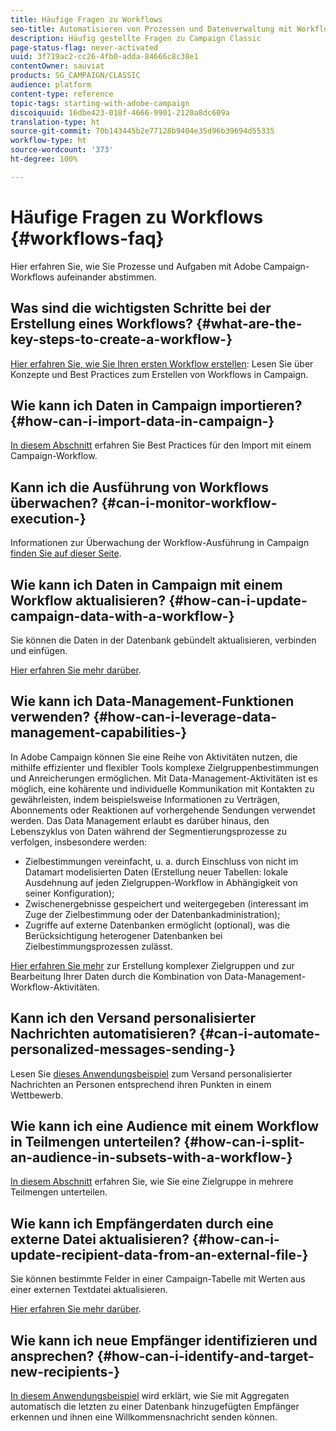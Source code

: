 ```yaml
---
title: Häufige Fragen zu Workflows
seo-title: Automatisieren von Prozessen und Datenverwaltung mit Workflows
description: Häufig gestellte Fragen zu Campaign Classic
page-status-flag: never-activated
uuid: 3f719ac2-cc26-4fb0-adda-84666c8c38e1
contentOwner: sauviat
products: SG_CAMPAIGN/CLASSIC
audience: platform
content-type: reference
topic-tags: starting-with-adobe-campaign
discoiquuid: 16dbe423-018f-4666-9901-2120a8dc609a
translation-type: ht
source-git-commit: 70b143445b2e77128b9404e35d96b39694d55335
workflow-type: ht
source-wordcount: '373'
ht-degree: 100%

---
```



# Häufige Fragen zu Workflows {#workflows-faq}

Hier erfahren Sie, wie Sie Prozesse und Aufgaben mit Adobe Campaign-Workflows aufeinander abstimmen.

## Was sind die wichtigsten Schritte bei der Erstellung eines Workflows? {#what-are-the-key-steps-to-create-a-workflow-}

[Hier erfahren Sie, wie Sie Ihren ersten Workflow erstellen](../../workflow/using/building-a-workflow.md): Lesen Sie über Konzepte und Best Practices zum Erstellen von Workflows in Campaign.

## Wie kann ich Daten in Campaign importieren? {#how-can-i-import-data-in-campaign-}

[In diesem Abschnitt](../../workflow/using/importing-data.md) erfahren Sie Best Practices für den Import mit einem Campaign-Workflow.

## Kann ich die Ausführung von Workflows überwachen? {#can-i-monitor-workflow-execution-}

Informationen zur Überwachung der Workflow-Ausführung in Campaign [finden Sie auf dieser Seite](../../workflow/using/starting-a-workflow.md).

## Wie kann ich Daten in Campaign mit einem Workflow aktualisieren? {#how-can-i-update-campaign-data-with-a-workflow-}

Sie können die Daten in der Datenbank gebündelt aktualisieren, verbinden und einfügen.

[Hier erfahren Sie mehr darüber](../../workflow/using/update-data.md).

## Wie kann ich Data-Management-Funktionen verwenden? {#how-can-i-leverage-data-management-capabilities-}

In Adobe Campaign können Sie eine Reihe von Aktivitäten nutzen, die mithilfe effizienter und flexibler Tools komplexe Zielgruppenbestimmungen und Anreicherungen ermöglichen. Mit Data-Management-Aktivitäten ist es möglich, eine kohärente und individuelle Kommunikation mit Kontakten zu gewährleisten, indem beispielsweise Informationen zu Verträgen, Abonnements oder Reaktionen auf vorhergehende Sendungen verwendet werden. Das Data Management erlaubt es darüber hinaus, den Lebenszyklus von Daten während der Segmentierungsprozesse zu verfolgen, insbesondere werden:

* Zielbestimmungen vereinfacht, u. a. durch Einschluss von nicht im Datamart modelisierten Daten (Erstellung neuer Tabellen: lokale Ausdehnung auf jeden Zielgruppen-Workflow in Abhängigkeit von seiner Konfiguration);
* Zwischenergebnisse gespeichert und weitergegeben (interessant im Zuge der Zielbestimmung oder der Datenbankadministration);
* Zugriffe auf externe Datenbanken ermöglicht (optional), was die Berücksichtigung heterogener Datenbanken bei Zielbestimmungsprozessen zulässt.

[Hier erfahren Sie mehr](../../workflow/using/targeting-data.md#data-management) zur Erstellung komplexer Zielgruppen und zur Bearbeitung Ihrer Daten durch die Kombination von Data-Management-Workflow-Aktivitäten.

## Kann ich den Versand personalisierter Nachrichten automatisieren? {#can-i-automate-personalized-messages-sending-}

Lesen Sie [dieses Anwendungsbeispiel](../../workflow/using/enriching-data.md) zum Versand personalisierter Nachrichten an Personen entsprechend ihren Punkten in einem Wettbewerb.

## Wie kann ich eine Audience mit einem Workflow in Teilmengen unterteilen? {#how-can-i-split-an-audience-in-subsets-with-a-workflow-}

[In diesem Abschnitt](../../workflow/using/split.md) erfahren Sie, wie Sie eine Zielgruppe in mehrere Teilmengen unterteilen.

## Wie kann ich Empfängerdaten durch eine externe Datei aktualisieren? {#how-can-i-update-recipient-data-from-an-external-file-}

Sie können bestimmte Felder in einer Campaign-Tabelle mit Werten aus einer externen Textdatei aktualisieren.

[Hier erfahren Sie mehr darüber](../../platform/using/importing-data.md#example--enrich-the-values-with-those-of-an-external-file).

## Wie kann ich neue Empfänger identifizieren und ansprechen? {#how-can-i-identify-and-target-new-recipients-}

[In diesem Anwendungsbeispiel](../../workflow/using/using-aggregates.md) wird erklärt, wie Sie mit Aggregaten automatisch die letzten zu einer Datenbank hinzugefügten Empfänger erkennen und ihnen eine Willkommensnachricht senden können.

